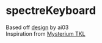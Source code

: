 # spectreKeyboard

Based off [design](https://wiki.ai03.com/) by ai03  
Inspiration from [Mysterium TKL](https://github.com/coseyfannitutti/mysterium)
